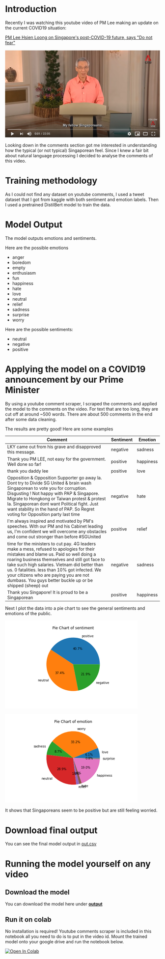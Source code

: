 # Introduction
Recently I was watching this youtube video of PM Lee making an update on the current COVID19 situation:

[PM Lee Hsien Loong on Singapore's post-COVID-19 future, says "Do not fear" ](https://www.youtube.com/watch?v=rAhuD368Ij0) 

![video](video.png)

Looking down in the comments section got me interested in understanding how the typical (or not typical) Singaporean feel. Since I knew a fair bit about natural language processing I decided to analyse the comments of this video.
# Training methodology
As I could not find any dataset on youtube comments, I used a tweet dataset that I got from kaggle with both sentiment and emotion labels. Then I used a pretrained DistilBert model to train the data. 

# Model Output
The model outputs emotions and sentiments. 

Here are the possible emotions
* anger
* boredom
* empty
* enthusiasm
* fun
* happiness
* hate
* love
* neutral
* relief
* sadness
* surprise
* worry

Here are the possible sentiments:
* neutral
* negative
* positive

# Applying the model on a COVID19 announcement by our Prime Minister

By using a youtube comment scraper, I scraped the comments and applied the model to the comments on the video. For text that are too long, they are cut off at around ~500 words. There are about 500 comments in the end after some data cleaning.

The results are pretty good!
Here are some examples

| Comment | Sentiment | Emotion |
| --- | --- | --- |
| LKY came out from his grave and disapproved this message. | negative | sadness |
| Thank you PM LEE, not easy for the government. Well done so far! | positive | happiness |
| thank you daddy lee | positive | love |
| Opposition & Opposition Supporter go away la.  Dont try to Divide SG United & brain  wash Singaporean to vote you for corruption.  Disgusting ! Not happy with PAP & Singapore.  Migrate to Hongkong or Taiwan protest & protest la.  Singaporean dont want Political fight.  Just want stability in the hand  of PAP.    So Regret voting for Opposition party last time | negative | hate |
| I'm always inspired and motivated by PM's speeches.  With our PM and his Cabinet leading us, I'm confident we will overcome any obstacles and come out stronger than before #SGUnited | positive | relief |
| time for the ministers to cut pay. 4G leaders make a mess, refused to apologies for their mistakes and blame us. Paid so well doing a roaring business themselves and still got face to take such high salaries. Vietnam did better than us. 0 fatalities. less than 10% got infected. We your citizens who are paying you are not dumbass. You guys better buckle up or be shipped (sheep) out | negative | sadness | 
| Thank you Singapore!  It is proud to be a Singaporean | positive | happiness |

Next I plot the data into a pie chart to see the general sentiments and emotions of the public.

![sentiment_image](sentiment.png)

![emotion_image](emotion.png)

It shows that Singaporeans seem to be positive but are still feeling worried.
# Download final output
You can see the final model output in <a href="out.csv" download>out.csv</a>

# Running the model yourself on any video
## Download the model

You can download the model here under [**output**](https://www.kaggle.com/garyongguanjie/comments-analysis/output)

## Run it on colab
No installation is required! Youtube comments scraper is included in this notebook all you need to do is to put in the video id.
Mount the trained model onto your google drive and run the notebook below.

[![Open In Colab](https://colab.research.google.com/assets/colab-badge.svg)](https://colab.research.google.com/github/garyongguanjie/youtube_comments_sentiment_emotion/blob/master/sentiment.ipynb)
